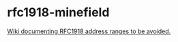 # rfc1918-minefield
[Wiki documenting RFC1918 address ranges to be avoided.](https://github.com/mileserickson/rfc1918-minefield/wiki)
